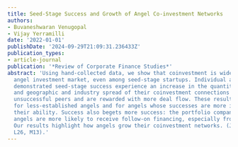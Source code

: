 ```yaml
---
title: Seed-Stage Success and Growth of Angel Co-investment Networks
authors:
- Buvaneshwaran Venugopal
- Vijay Yerramilli
date: '2022-01-01'
publishDate: '2024-09-29T21:09:31.236433Z'
publication_types:
- article-journal
publication: '*Review of Corporate Finance Studies*'
abstract: 'Using hand-collected data, we show that coinvestment is widespread in the
  angel investment market, even among seed-stage startups. Individual angels with
  demonstrated seed-stage success experience an increase in the quantity, quality,
  and geographic and industry spread of their coinvestment connections relative to
  unsuccessful peers and are rewarded with more deal flow. These results are stronger
  for less-established angels and for angels whose successes are more indicative of
  their ability. Success also begets more success: the portfolio companies of successful
  angels are more likely to receive follow-on financing, especially from VC firms.
  Our results highlight how angels grow their coinvestment networks. (JEL G24, L14,
  L26, M13).'
---
```

